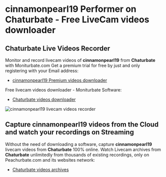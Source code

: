 # cinnamonpearl19 Performer on Chaturbate - Free LiveCam videos downloader

## Chaturbate Live Videos Recorder

Monitor and record livecam videos of **cinnamonpearl19** from **Chaturbate** with Moniturbate.com
Get a premium trial for free by just and only registering with your Email address:
* [cinnamonpearl19 Premium videos downloader](https://moniturbate.com/request-demo-licence-key.html)

Free livecam videos downloader - Moniturbate Software:
* [Chaturbate videos downloader](https://moniturbate.com/moniturbate-download-software.html)

![cinnamonpearl19 livecam videos recorder](https://peachurnet.com/templates/moniturbate-software.png)


## Capture cinnamonpearl19 videos from the Cloud and watch your recordings on Streaming

Without the need of downloading a software, capture **cinnamonpearl19** livecam videos from **Chaturbate** 100% online.
Watch Livecam archives from **Chaturbate** unlimitedly from thousands of existing recordings, only on Peachurbate.com and its websites network:
* [Chaturbate videos archives](https://peachurnet.com/)